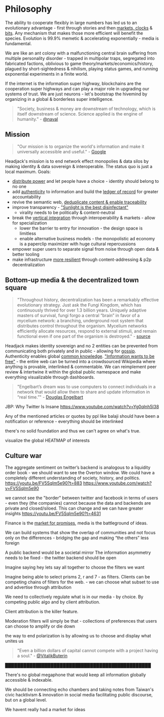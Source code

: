 # Philosophy

The ability to cooperate flexibly in large numbers has led us to an evolutionary advantage - first through stories and then [markets, clocks](https://www.ribbonfarm.com/2019/02/28/markets-are-eating-the-world/
) & [bits](https://a16z.com/2011/08/20/why-software-is-eating-the-world/). Any mechanism that makes those more efficient will benefit the species. Evolution is 99.9% memetic & accelerating exponentially - media is fundamental.

<!-- (borrowed from [Sreeram Kannan](https://youtu.be/DikrWN39Hts?t=106)) -->

We are like an ant colony with a malfunctioning central brain suffering from multiple personality disorder - trapped in multipolar traps, segregated into fabricated factions, oblivious to game theory/markets/economics/history, plagued by short-sightedness & nihilism, playing status games, and running exponential experiments in a finite world.

If the internet is the information super highway, blockchains are the cooperation super highways and can play a major role in upgrading our systems of trust. We are just neurons - let's bootstrap the hivemind by organizing in a global & borderless super intelligence.

> "Society, business & money are downstream of technology, which is itself downstream of science. Science applied is the engine of humanity." - [@naval](https://twitter.com/naval/status/790443306886926337)

## Mission

> "Our mission is to organize the world's information and make it universally accessible and useful." - [Google](https://about.google/)

Headjack's mission is to end network effect monopolies & data silos by making identity & data sovereign & interoperable. The status quo is just a local maximum. Goals:

- [distribute power](https://twitter.com/balajis/status/1554228316181127169) and let people have a choice - identity should belong to no one
- add [authenticity](authenticity.md) to information and build the [ledger of record](https://twitter.com/balajis/status/1459140902144729088) for greater accountability
- revive the semantic web, [deduplicate content & enable traceability](authenticity.md#deduplicating-documents--traceability)
- improve transparency - ["Sunlight is the best disinfectant"](https://en.wiktionary.org/wiki/sunlight_is_the_best_disinfectant)
    - virality needs to be politically & content-neutral
- break the [vertical integration](problems.md#vertical-integration-vs-specialization--competition) through interoperability & markets - allow for specialization
    - lower the barrier to entry for innovation - the design space is limitless
    - enable alternative business models - the monopolistic ad economy is a paperclip maximizer with huge cultural repercussions
- empower super users to separate signal from noise through open data & better tooling
- make infrastructure [more resilient](https://decrypt.co/107293/taiwan-turns-to-ipfs-tech-to-thwart-cyberattacks-from-china) through content-addressing & p2p decentralization

<!-- Mission: minimize friction, complexity, and uncertainty -->

## Bottom-up media & the decentralized town square

> "Throughout history, decentralization has been a remarkably effective evolutionary strategy. Just ask the Fungi Kingdom, which has continuously thrived for over 1.3 billion years. Uniquely adaptive masters of survival, fungi forgo a central “brain” in favor of a mycelium network: a branching, underground root system that distributes control throughout the organism. Mycelium networks efficiently allocate resources, respond to external stimuli, and remain functional even if one part of the organism is destroyed." - [source](https://guide.getzion.com/inspiration-for-zion)

Headjack makes identity sovereign and no 2 entities can be prevented from communicating both privately and in public - allowing for [gossip](https://publications.hse.ru/en/articles/135571129). Authenticity enables global [common knowledge](https://en.wikipedia.org/wiki/Common_knowledge_(logic)). ["Information wants to be free"](https://en.wikipedia.org/wiki/Information_wants_to_be_free) - the entire web can be turned into a crowdsourced Wikipedia where anything is provable, interlinked & commentable. We can reimplement peer review & intertwine it within the global public namespace and make everything visualizable through dashboards.

> "Engelbart’s dream was to use computers to connect individuals in a network that would allow them to share and update information in “real time.”" - [Douglas Engelbart](https://www.britannica.com/biography/Douglas-Engelbart)

<!-- > "gossip is simply more important in larger, more stratified, and more institutionalized societies" - [source](https://publications.hse.ru/en/articles/135571129) -->

<!-- > "The general trajectory of institutionalization associated with steadily increasing specialization, urbanization, and bureaucracy may mean that mass media will continue to rise in importance, playing the role of the juicy gossiper in our increasingly separated existence from one another." - [source](https://publications.hse.ru/en/articles/135571129) -->

<!-- 
> "If someone has the fight in them, I think a great step would be to start documenting the power structure. Build a GitHub repo of all the laws. Discover who wrote which part of each bill. Track the financial relationships and flow of money. Build a Wikipedia to document our oligarchs. Reverse engineer their schedules. Trace their lineage. Document the behaviors in real time, do not let the regime continue to hide."
https://geohot.github.io/blog/jekyll/update/2021/12/18/the-fourth-estate.html
 -->







JBP: Why Twitter Is Insane
https://www.youtube.com/watch?v=Yg0qlnh5I38







Any of the mentioned articles or quotes by ppl like balaji should have been a notification or reference - everything should be interlinked









there's no solid foundation and thus we can't agree on what's true.




visualize the global HEATMAP of interests






## Culture war




The aggregate sentiment on twitter’s backend is analogous to a liquidity order book - we should want to see the Overton window.
We could have a completely different understanding of society, history, and politics.
https://youtu.be/FV5SqIm5e90?t=883
https://www.youtube.com/watch?v=FV5SqIm5e90


we cannot see the "border" between twitter and facebook in terms of users - even they (the companies) cannot because the data and backends are private and closed/siloed. This can change and we can have greater insights
https://youtu.be/FV5SqIm5e90?t=4631

Finance is the [market for promises](https://anthonyleezhang.substack.com/p/the-market-for-promises), media is the battleground of ideas.

We can build systems that show the overlap of communities and not focus only on the differences - bridging the gap and making “the others” less foreign





A public backend would be a societal mirror
The information asymmetry needs to be fixed - the twitter backend should be open


Imagine saying hey lets say all together to choose the filters we want

Imagine being able to select prisms 2, r and 7 - as filters. Clients can be competing chains of filters for the web. - we can choose what subset to use and advertise through attribution

We need to collectively regulate what is in our media - by choice. By competing public algo and by client attribution.

Client attribution is the killer feature.




Moderation filters will simply be that - collections of preferences that users can choose to amplify or die down

the way to end polarization is by allowing us to choose and display what unites us







> "Even a billion dollars of capital cannot compete with a project having a soul." - [@VitalikButerin](https://vitalik.ca/general/2020/12/28/endnotes.html)





████████████████████████████████████████████████

There's no global megaphone that would keep all information globally accessible & indexable.


We should be connecting echo chambers and taking notes from Taiwan's civic hacktivism & innovation in social media facilitating public discourse, but on a global level.


We havent really had a market for ideas

